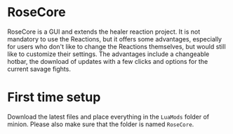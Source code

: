 # RoseCore
RoseCore is a GUI and extends the healer reaction project. It is not mandatory to use the Reactions, but it offers some advantages, especially for users who don't like to change the Reactions themselves, but would still like to customize their settings.
The advantages include a changeable hotbar, the download of updates with a few clicks and options for the current savage fights.

# First time setup
Download the latest files and place everything in the `LuaMods` folder of minion. Please also make sure that the folder is named `RoseCore`.

